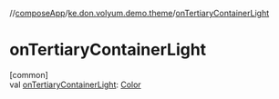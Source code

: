 //[composeApp](../../index.md)/[ke.don.volyum.demo.theme](index.md)/[onTertiaryContainerLight](on-tertiary-container-light.md)

# onTertiaryContainerLight

[common]\
val [onTertiaryContainerLight](on-tertiary-container-light.md): [Color](https://developer.android.com/reference/kotlin/androidx/compose/ui/graphics/Color.html)